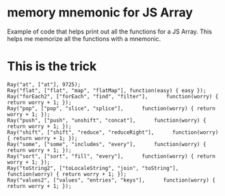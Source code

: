 # memory mnemonic for JS Array

Example of code that helps print out all the functions for a JS Array. This helps me memorize all the functions with a mnemonic.

# This is the trick

```
Ray("at", ["at"], 9725);
Ray("flat", ["flat", "map", "flatMap"], function(easy) { easy });
Ray("forEach2", ["forEach", "find", "filter"],      function(worry) { return worry + 1; });
Ray("pop", ["pop", "slice", "splice"],      function(worry) { return worry + 1; });
Ray("push", ["push", "unshift", "concat"],      function(worry) { return worry + 1; });
Ray("shift", ["shift", "reduce", "reduceRight"],      function(worry) { return worry + 1; });
Ray("some", ["some", "includes", "every"],      function(worry) { return worry + 1; });
Ray("sort", ["sort", "fill", "every"],      function(worry) { return worry + 1; });
Ray("toString2", ["toLocaleString", "join", "toString"],      function(worry) { return worry + 1; });
Ray("values2", ["values", "entries", "keys"],      function(worry) { return worry + 1; });
```
